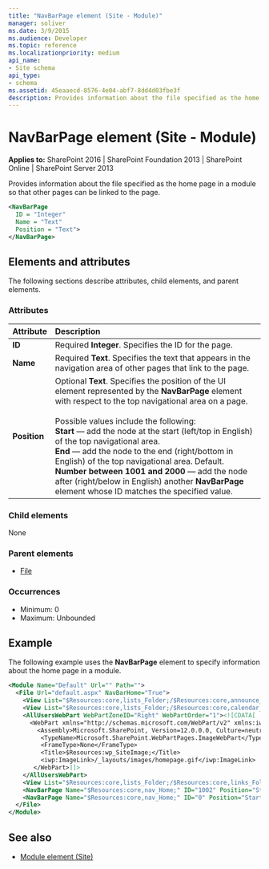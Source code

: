 ```yaml
---
title: "NavBarPage element (Site - Module)"
manager: soliver
ms.date: 3/9/2015
ms.audience: Developer
ms.topic: reference
ms.localizationpriority: medium
api_name:
- Site schema
api_type:
- schema
ms.assetid: 45eaaecd-8576-4e04-abf7-8dd4d03fbe3f
description: Provides information about the file specified as the home page in a module so that other pages can be linked to the page.
---
```


# NavBarPage element (Site - Module)

**Applies to:** SharePoint 2016 | SharePoint Foundation 2013 | SharePoint Online | SharePoint Server 2013

Provides information about the file specified as the home page in a module so that other pages can be linked to the page.

```XML
<NavBarPage
  ID = "Integer"
  Name = "Text"
  Position = "Text">
</NavBarPage>
```

## Elements and attributes

The following sections describe attributes, child elements, and parent elements.

### Attributes

|**Attribute**|**Description**|
|:-----|:-----|
|**ID** <br/> |Required **Integer**. Specifies the ID for the page.  <br/> |
|**Name** <br/> |Required **Text**. Specifies the text that appears in the navigation area of other pages that link to the page.  <br/> |
|**Position** <br/> | Optional **Text**. Specifies the position of the UI element represented by the **NavBarPage** element with respect to the top navigational area on a page.<br/><br/>Possible values include the following:  <br/> **Start** — add the node at the start (left/top in English) of the top navigational area.  <br/> **End** — add the node to the end (right/bottom in English) of the top navigational area. Default.  <br/> **Number between 1001 and 2000** — add the node after (right/below in English) another **NavBarPage** element whose ID matches the specified value.  <br/> |

### Child elements

None

### Parent elements

- [File](file-element.md)

### Occurrences

- Minimum: 0
- Maximum: Unbounded

## Example

The following example uses the **NavBarPage** element to specify information about the home page in a module.

```XML
<Module Name="Default" Url="" Path="">
  <File Url="default.aspx" NavBarHome="True">
    <View List="$Resources:core,lists_Folder;/$Resources:core,announce_Folder;" BaseViewID="0" WebPartZoneID="Left" />
    <View List="$Resources:core,lists_Folder;/$Resources:core,calendar_Folder;" BaseViewID="0" RecurrenceRowset="TRUE" WebPartZoneID="Left" WebPartOrder="2" />
    <AllUsersWebPart WebPartZoneID="Right" WebPartOrder="1"><![CDATA[
      <WebPart xmlns="http://schemas.microsoft.com/WebPart/v2" xmlns:iwp="http://schemas.microsoft.com/WebPart/v2/Image">
        <Assembly>Microsoft.SharePoint, Version=12.0.0.0, Culture=neutral, PublicKeyToken=71e9bce111e9429c</Assembly>
         <TypeName>Microsoft.SharePoint.WebPartPages.ImageWebPart</TypeName>
         <FrameType>None</FrameType>
         <Title>$Resources:wp_SiteImage;</Title>
         <iwp:ImageLink>/_layouts/images/homepage.gif</iwp:ImageLink>
       </WebPart>]]>
    </AllUsersWebPart>
    <View List="$Resources:core,lists_Folder;/$Resources:core,links_Folder;" BaseViewID="0" WebPartZoneID="Right" WebPartOrder="2" />
    <NavBarPage Name="$Resources:core,nav_Home;" ID="1002" Position="Start" />
    <NavBarPage Name="$Resources:core,nav_Home;" ID="0" Position="Start" />
  </File>
</Module>
```

## See also

- [Module element (Site)](module-element-site.md)
